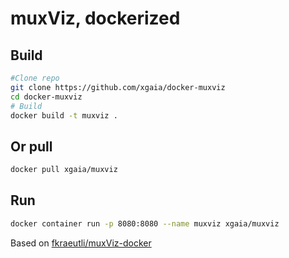# muxViz, dockerized

## Build

```bash
#Clone repo
git clone https://github.com/xgaia/docker-muxviz
cd docker-muxviz
# Build
docker build -t muxviz .
```

## Or pull

```bash
docker pull xgaia/muxviz
```

## Run

```bash
docker container run -p 8080:8080 --name muxviz xgaia/muxviz
```



Based on [fkraeutli/muxViz-docker](https://github.com/fkraeutli/muxViz-docker)
